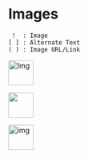 # Images

```
 !  : Image
[ ] : Alternate Text
( ) : Image URL/Link
```

![Img](http://unsplash.it/150/150?random "This is a Image")


[![](http://unsplash.it/150/150?random)](http://unsplash.it/150/150?random)


<img src="http://unsplash.it/150/150?random" alt="img">

<style>
    img{
        width:50px
    }
</style>
